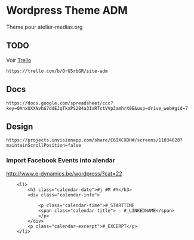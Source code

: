 # Wordpress Theme ADM

Thème pour atelier-medias.org


## TODO

Voir [Trello](https://trello.com/b/0rU5rbGR/site-adm)

    https://trello.com/b/0rU5rbGR/site-adm



## Docs

    https://docs.google.com/spreadsheet/ccc?key=0AnxUXXNvhG7ddEJqTkxPS284a3IxRTctVVp3amhrX0E&usp=drive_web#gid=7

## Design

    https://projects.invisionapp.com/share/C6IXCXDH#/screens/11034828?maintainScrollPosition=false

### Import Facebook Events into alendar 

http://www.e-dynamics.be/wordpress/?cat=22

        <li>
            <h3 class="calendar-date">#j #M #Y</h3> 
            <div class="calendar-info">
                
                <p class="calendar-time">#_STARTTIME
                <span class="calendar-title"> - #_LINKEDNAME</span>
                </p>  
            </div>
            <p class="calendar-excerpt">#_EXCERPT</p>
        </li>
